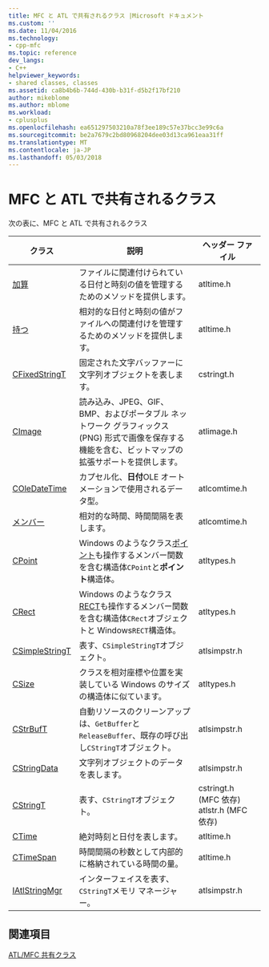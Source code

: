 ```yaml
---
title: MFC と ATL で共有されるクラス |Microsoft ドキュメント
ms.custom: ''
ms.date: 11/04/2016
ms.technology:
- cpp-mfc
ms.topic: reference
dev_langs:
- C++
helpviewer_keywords:
- shared classes, classes
ms.assetid: ca8b4b6b-744d-430b-b31f-d5b2f17bf210
author: mikeblome
ms.author: mblome
ms.workload:
- cplusplus
ms.openlocfilehash: ea651297503210a78f3ee189c57e37bcc3e99c6a
ms.sourcegitcommit: be2a7679c2bd80968204dee03d13ca961eaa31ff
ms.translationtype: MT
ms.contentlocale: ja-JP
ms.lasthandoff: 05/03/2018
---
```

# <a name="classes-shared-by-mfc-and-atl"></a>MFC と ATL で共有されるクラス
次の表に、MFC と ATL で共有されるクラス  
  
|クラス|説明|ヘッダー ファイル|  
|-----------|-----------------|-----------------|  
|[加算](../../atl-mfc-shared/reference/cfiletime-class.md)|ファイルに関連付けられている日付と時刻の値を管理するためのメソッドを提供します。|atltime.h|  
|[持つ](../../atl-mfc-shared/reference/cfiletimespan-class.md)|相対的な日付と時刻の値がファイルへの関連付けを管理するためのメソッドを提供します。|atltime.h|  
|[CFixedStringT](../../atl-mfc-shared/reference/cfixedstringt-class.md)|固定された文字バッファーに文字列オブジェクトを表します。|cstringt.h|  
|[CImage](../../atl-mfc-shared/reference/cimage-class.md)|読み込み、JPEG、GIF、BMP、およびポータブル ネットワーク グラフィックス (PNG) 形式で画像を保存する機能を含む、ビットマップの拡張サポートを提供します。|atlimage.h|  
|[COleDateTime](../../atl-mfc-shared/reference/coledatetime-class.md)|カプセル化、**日付**OLE オートメーションで使用されるデータ型。|atlcomtime.h|  
|[メンバー](../../atl-mfc-shared/reference/coledatetimespan-class.md)|相対的な時間、時間間隔を表します。|atlcomtime.h|  
|[CPoint](../../atl-mfc-shared/reference/cpoint-class.md)|Windows のようなクラス[ポイント](../../mfc/reference/point-structure1.md)も操作するメンバー関数を含む構造体`CPoint`と**ポイント**構造体。|atltypes.h|  
|[CRect](../../atl-mfc-shared/reference/crect-class.md)|Windows のようなクラス[RECT](../../mfc/reference/rect-structure1.md)も操作するメンバー関数を含む構造体`CRect`オブジェクトと Windows`RECT`構造体。|atltypes.h|  
|[CSimpleStringT](../../atl-mfc-shared/reference/csimplestringt-class.md)|表す、`CSimpleStringT`オブジェクト。|atlsimpstr.h|  
|[CSize](../../atl-mfc-shared/reference/csize-class.md)|クラスを相対座標や位置を実装している Windows のサイズの構造体に似ています。|atltypes.h|  
|[CStrBufT](../../atl-mfc-shared/reference/cstrbuft-class.md)|自動リソースのクリーンアップは、`GetBuffer`と`ReleaseBuffer`、既存の呼び出し`CStringT`オブジェクト。|atlsimpstr.h|  
|[CStringData](../../atl-mfc-shared/reference/cstringdata-class.md)|文字列オブジェクトのデータを表します。|atlsimpstr.h|  
|[CStringT](../../atl-mfc-shared/reference/cstringt-class.md)|表す、`CStringT`オブジェクト。|cstringt.h (MFC 依存) atlstr.h (MFC 依存)|  
|[CTime](../../atl-mfc-shared/reference/ctime-class.md)|絶対時刻と日付を表します。|atltime.h|  
|[CTimeSpan](../../atl-mfc-shared/reference/ctimespan-class.md)|時間間隔の秒数として内部的に格納されている時間の量。|atltime.h|  
|[IAtlStringMgr](../../atl-mfc-shared/reference/iatlstringmgr-class.md)|インターフェイスを表す、`CStringT`メモリ マネージャー。|atlsimpstr.h|  
  
## <a name="see-also"></a>関連項目  
 [ATL/MFC 共有クラス](../../atl-mfc-shared/atl-mfc-shared-classes.md)



